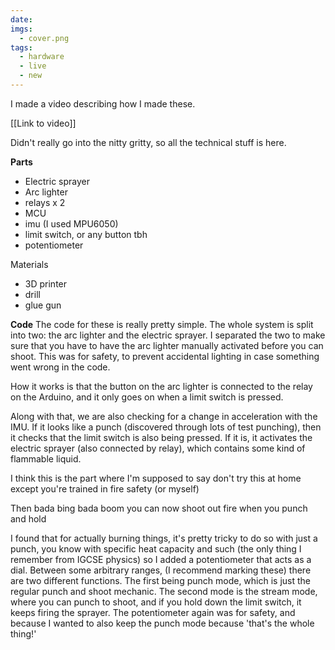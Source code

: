 ```yaml
---
date: 
imgs:
  - cover.png
tags:
  - hardware
  - live
  - new
---
```

I made a video describing how I made these. 

[[Link to video]]

Didn't really go into the nitty gritty, so all the technical stuff is here.

**Parts**
- Electric sprayer
- Arc lighter
- relays x 2
- MCU
- imu (I used MPU6050)
- limit switch, or any button tbh
- potentiometer 

Materials
- 3D printer
- drill
- glue gun

**Code**
The code for these is really pretty simple. The whole system is split into two: the arc lighter and the electric sprayer. I separated the two to make sure that you have to have the arc lighter manually activated before you can shoot. This was for safety, to prevent accidental lighting in case something went wrong in the code. 

How it works is that the button on the arc lighter is connected to the relay on the Arduino, and it only goes on when a limit switch is pressed. 

Along with that, we are also checking for a change in acceleration with the IMU. If it looks like a punch (discovered through lots of test punching), then it checks that the limit switch is also being pressed. If it is, it activates the electric sprayer (also connected by relay), which contains some kind of flammable liquid.

I think this is the part where I'm supposed to say don't try this at home except you're trained in fire safety (or myself)

Then bada bing bada boom you can now shoot out fire when you punch and hold

I found that for actually burning things, it's pretty tricky to do so with just a punch, you know with specific heat capacity and such (the only thing I remember from IGCSE physics) so I added a potentiometer that acts as a dial. Between some arbitrary ranges, (I recommend marking these) there are two different functions. The first being punch mode, which is just the regular punch and shoot mechanic. The second mode is the stream mode, where you can punch to shoot, and if you hold down the limit switch, it keeps firing the sprayer. The potentiometer again was for safety, and because I wanted to also keep the punch mode because 'that's the whole thing!'